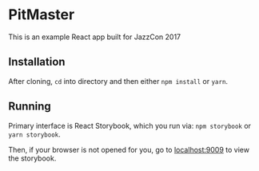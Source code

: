 
# PitMaster

This is an example React app built for JazzCon 2017

## Installation

After cloning, `cd` into directory and then either `npm install` or `yarn`.

## Running

Primary interface is React Storybook, which you run via: `npm storybook` or `yarn storybook`.

Then, if your browser is not opened for you, go to [localhost:9009](http://localhost:9009)
to view the storybook.